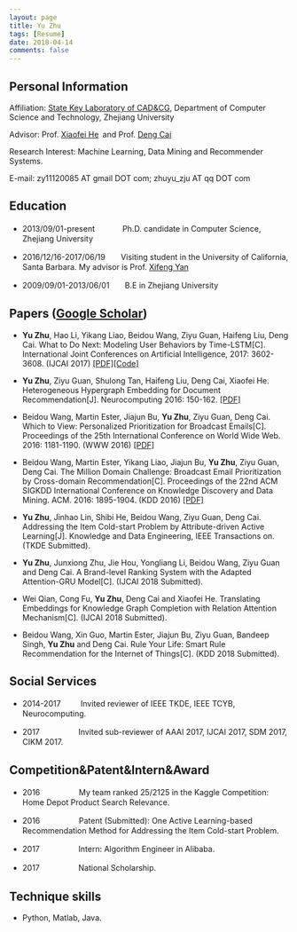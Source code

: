 ```yaml
---
layout: page
title: Yu Zhu
tags: [Resume]
date: 2018-04-14
comments: false
---
```

## Personal Information

Affiliation: <a href="http://www.cad.zju.edu.cn/">State Key Laboratory of CAD&CG</a>, Department of Computer Science and Technology, Zhejiang University  
  
Advisor: Prof. <a href="http://www.cad.zju.edu.cn/home/xiaofeihe/">Xiaofei He</a> and Prof. <a href="http://www.cad.zju.edu.cn/home/dengcai/">Deng Cai</a>  
  
Research Interest: Machine Learning, Data Mining and Recommender Systems.  
  
E-mail: zy11120085 AT gmail DOT com; zhuyu_zju AT qq DOT com
  
  
## Education

* 2013/09/01-present　　　&nbsp;&nbsp;Ph.D. candidate in Computer Science, Zhejiang University  

* 2016/12/16-2017/06/19　　Visiting student in the University of California, Santa Barbara. My advisor is Prof. <a href="http://www.cs.ucsb.edu/~xyan/">Xifeng Yan</a>  

* 2009/09/01-2013/06/01　　B.E in Zhejiang University  
  
  
## Papers (<a href="https://scholar.google.com.hk/citations?user=L5UkUFMAAAAJ&hl=en">Google Scholar</a>)

* **Yu Zhu**, Hao Li, Yikang Liao, Beidou Wang, Ziyu Guan, Haifeng Liu, Deng Cai. What to Do Next: Modeling User Behaviors by Time-LSTM[C]. International Joint Conferences on Artificial Intelligence, 2017: 3602-3608. (IJCAI 2017) <a href="https://docs.google.com/viewer?a=v&pid=sites&srcid=ZGVmYXVsdGRvbWFpbnx6anV6aHV5dXxneDozYmZhZjVhMzY3NDkyZDIw">[PDF]</a><a href="https://github.com/DarryO/time_lstm">[Code]</a>  

* **Yu Zhu**, Ziyu Guan, Shulong Tan, Haifeng Liu, Deng Cai, Xiaofei He. Heterogeneous Hypergraph Embedding for Document Recommendation[J]. Neurocomputing 2016: 150-162. <a href="https://docs.google.com/viewer?a=v&pid=sites&srcid=ZGVmYXVsdGRvbWFpbnx6anV6aHV5dXxneDo3OTFiYTBjNDFkZDFjNmI0">[PDF]</a>  

* Beidou Wang, Martin Ester, Jiajun Bu, **Yu Zhu**, Ziyu Guan, Deng Cai. Which to View: Personalized Prioritization for Broadcast Emails[C]. Proceedings of the 25th International Conference on World Wide Web. 2016: 1181-1190. (WWW 2016) <a href="https://docs.google.com/viewer?a=v&pid=sites&srcid=ZGVmYXVsdGRvbWFpbnx6anV6aHV5dXxneDo2ZmM3OTM4MThiNTQ0YTgx">[PDF]</a>  

* Beidou Wang, Martin Ester, Yikang Liao, Jiajun Bu, **Yu Zhu**, Ziyu Guan, Deng Cai. The Million Domain Challenge: Broadcast Email Prioritization by Cross-domain Recommendation[C]. Proceedings of the 22nd ACM SIGKDD International Conference on Knowledge Discovery and Data Mining. ACM. 2016: 1895-1904. (KDD 2016) <a href="https://docs.google.com/viewer?a=v&pid=sites&srcid=ZGVmYXVsdGRvbWFpbnx6anV6aHV5dXxneDo1YzdlMzVhODVkNzRhYjc1">[PDF]</a>  

* **Yu Zhu**, Jinhao Lin, Shibi He, Beidou Wang, Ziyu Guan, Deng Cai. Addressing the Item Cold-start Problem by Attribute-driven Active Learning[J]. Knowledge and Data Engineering, IEEE Transactions on. (TKDE Submitted).  

* **Yu Zhu**, Junxiong Zhu, Jie Hou, Yongliang Li, Beidou Wang, Ziyu Guan and Deng Cai. A Brand-level Ranking System with the Adapted Attention-GRU Model[C]. (IJCAI 2018 Submitted).  

* Wei Qian, Cong Fu, **Yu Zhu**, Deng Cai and Xiaofei He. Translating Embeddings for Knowledge Graph Completion with Relation Attention Mechanism[C]. (IJCAI 2018 Submitted).  
  
* Beidou Wang, Xin Guo, Martin Ester, Jiajun Bu, Ziyu Guan, Bandeep Singh, **Yu Zhu** and Deng Cai. Rule Your Life: Smart Rule Recommendation for the Internet of Things[C]. (KDD 2018 Submitted).  
  
  
## Social Services
  
* 2014-2017　　&nbsp;&nbsp;Invited reviewer of IEEE TKDE, IEEE TCYB, Neurocomputing.  
  
* 2017　　　　　Invited sub-reviewer of AAAI 2017, IJCAI 2017, SDM 2017, CIKM 2017.  
  
## Competition&Patent&Intern&Award
  
* 2016　　　　　My team ranked 25/2125 in the Kaggle Competition: Home Depot Product Search Relevance.  
  
* 2016　　　　　Patent (Submitted): One Active Learning-based Recommendation Method for Addressing the Item Cold-start Problem.  
  
* 2017　　　　　Intern: Algorithm Engineer in Alibaba.  
  
* 2017　　　　　National Scholarship.  
  
  
## Technique skills
  
* Python, Matlab, Java.
